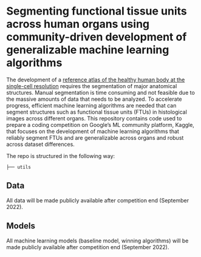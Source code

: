# Segmenting functional tissue units across human organs using community-driven development of generalizable machine learning algorithms

The development of a [reference atlas of the healthy human body at the single-cell resolution](https://hubmapconsortium.org/) requires the segmentation of major anatomical structures. Manual segmentation is time consuming and not feasible due to the massive amounts of data that needs to be analyzed. To accelerate progress, efficient machine learning algorithms are needed that can segment structures such as functional tissue units (FTUs) in histological images across different organs. This repository contains code used to prepare a coding competition on Google’s ML community platform, Kaggle, that focuses on the development of machine learning algorithms that reliably segment FTUs and are generalizable across organs and robust across dataset differences.  

The repo is structured in the following way:
```
├── utils
```
## Data

All data will be made publicly available after competition end (September 2022). 

## Models

All machine learning models (baseline model, winning algorithms) will be made publicly available after competition end (September 2022).
